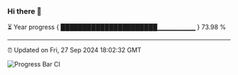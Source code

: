 ### Hi there 👋

⏳ Year progress { ██████████████████████▁▁▁▁▁▁▁▁ } 73.98 %

---

⏰ Updated on Fri, 27 Sep 2024 18:02:32 GMT

![Progress Bar CI](https://github.com/EinsPommes/EinsPommes/blob/main/.github/workflows/main.yml)
